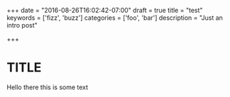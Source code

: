 +++
date = "2016-08-26T16:02:42-07:00"
draft = true
title = "test"
keywords = ['fizz', 'buzz']
categories = ['foo', 'bar']
description = "Just an intro post"

+++

# TITLE
Hello there this is some text